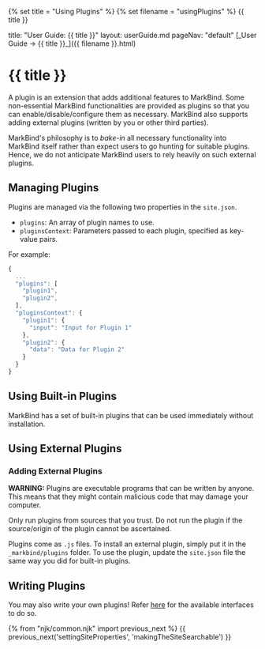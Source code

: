 {% set title = "Using Plugins" %}
{% set filename = "usingPlugins" %}
<span id="title" class="d-none">{{ title }}</span>

<frontmatter>
  title: "User Guide: {{ title }}"
  layout: userGuide.md
  pageNav: "default"
</frontmatter>

<span id="link" class="d-none">
<md>[_User Guide → {{ title }}_]({{ filename }}.html)</md>
</span>

# {{ title }}

<div class="lead" id="overview">

A plugin is an extension that adds additional features to MarkBind. Some non-essential MarkBind functionalities are provided as plugins so that you can enable/disable/configure them as necessary. MarkBind also supports adding external plugins (written by you or other third parties).
</div>

<box type="info">

MarkBind's philosophy is to _bake-in_ all necessary functionality into MarkBind itself rather than expect users to go hunting for suitable plugins. Hence, we do not anticipate MarkBind users to rely heavily on such external plugins.
</box>

## Managing Plugins

Plugins are managed via the following two properties in the `site.json`.

* `plugins`: An array of plugin names to use.
* `pluginsContext`: Parameters passed to each plugin, specified as key-value pairs.

For example:

```js
{
  ...
  "plugins": [
    "plugin1",
    "plugin2",
  ],
  "pluginsContext": {
    "plugin1": {
      "input": "Input for Plugin 1"
    },
    "plugin2": {
      "data": "Data for Plugin 2"
    }
  }
}
```

## Using Built-in Plugins


MarkBind has a set of built-in plugins that can be used immediately without installation.

<include src="plugins/algolia.md" />
<include src="plugins/codeBlockCopyButtons.md" />
<include src="plugins/codeBlockWrapButtons.md" />
<include src="plugins/tags.md" />
<include src="plugins/googleAnalytics.md" />
<include src="plugins/disqus.md" />
<include src="plugins/mathDelimiters.md" />

## Using External Plugins

### Adding External Plugins

<tip-box type="warning">

**WARNING:** Plugins are executable programs that can be written by anyone. This means that they might contain malicious code that may damage your computer.

Only run plugins from sources that you trust. Do not run the plugin if the source/origin of the plugin cannot be ascertained.
</tip-box>

Plugins come as `.js` files. To install an external plugin, simply put it in the `_markbind/plugins` folder. To use the plugin, update the `site.json` file the same way you did for built-in plugins.


## Writing Plugins

You may also write your own plugins! Refer [here](https://markbind.org/devdocs/devGuide/writingPlugins.html) for the available interfaces to do so.

{% from "njk/common.njk" import previous_next %}
{{ previous_next('settingSiteProperties', 'makingTheSiteSearchable') }}
